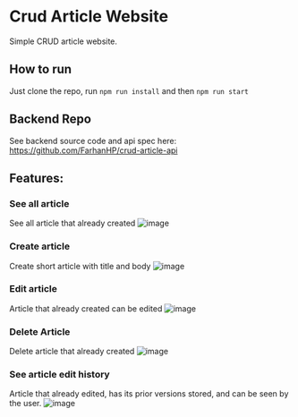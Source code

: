 # Crud Article Website

Simple CRUD article website. 

## How to run
Just clone the repo, run `npm run install` and then `npm run start`

## Backend Repo
See backend source code and api spec here: https://github.com/FarhanHP/crud-article-api

## Features:
### See all article
See all article that already created
![image](https://github.com/FarhanHP/crud-article-web-app/assets/55202218/18d90f49-4524-4db0-b511-96616cb03a0e)

### Create article
Create short article with title and body
![image](https://github.com/FarhanHP/crud-article-web-app/assets/55202218/50a9a891-3300-448c-a5ba-eaa2dde3ae1f)

### Edit article
Article that already created can be edited
![image](https://github.com/FarhanHP/crud-article-web-app/assets/55202218/4aa52673-c721-420a-aeda-23b32f0e294f)

### Delete Article
Delete article that already created
![image](https://github.com/FarhanHP/crud-article-web-app/assets/55202218/df235f4e-2afa-4f2d-88ed-5733e7cee94a)

### See article edit history
Article that already edited, has its prior versions stored, and can be seen by the user.
![image](https://github.com/FarhanHP/crud-article-web-app/assets/55202218/860dbd86-bb3b-45a8-ab78-b253cbc28949)
